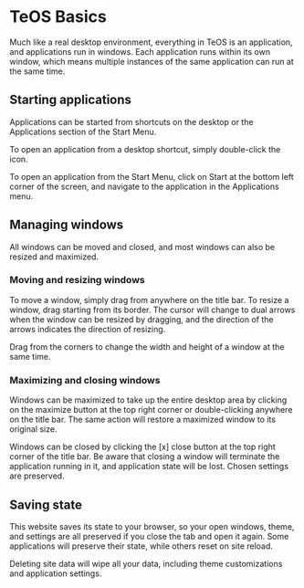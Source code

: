 # TeOS Basics

Much like a real desktop environment, everything in TeOS is an application, and applications run in windows. Each application runs within its own window, which means multiple instances of the same application can run at the same time.

## Starting applications

Applications can be started from shortcuts on the desktop or the Applications section of the Start Menu.

To open an application from a desktop shortcut, simply double-click the icon.

To open an application from the Start Menu, click on Start at the bottom left corner of the screen, and navigate to the application in the Applications menu.

## Managing windows

All windows can be moved and closed, and most windows can also be resized and maximized.

### Moving and resizing windows

To move a window, simply drag from anywhere on the title bar. To resize a window, drag starting from its border. The cursor will change to dual arrows when the window can be resized by dragging, and the direction of the arrows indicates the direction of resizing.

Drag from the corners to change the width and height of a window at the same time.

### Maximizing and closing windows

Windows can be maximized to take up the entire desktop area by clicking on the maximize button at the top right corner or double-clicking anywhere on the title bar. The same action will restore a maximized window to its original size.

Windows can be closed by clicking the [x] close button at the top right corner of the title bar. Be aware that closing a window will terminate the application running in it, and application state will be lost. Chosen settings are preserved.

## Saving state

This website saves its state to your browser, so your open windows, theme, and settings are all preserved if you close the tab and open it again. Some applications will preserve their state, while others reset on site reload.

Deleting site data will wipe all your data, including theme customizations and application settings.